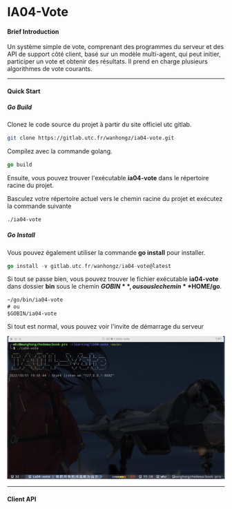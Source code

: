# IA04-Vote

#### Brief Introduction

Un système simple de vote, comprenant des programmes du serveur et des API de support côté client, basé sur un modèle multi-agent, qui peut initier, participer un vote et obtenir des résultats. Il prend en charge plusieurs algorithmes de vote courants.

---

#### Quick Start

##### Go Build

Clonez le code source du projet à partir du site officiel utc gitlab.

```bash
git clone https://gitlab.utc.fr/wanhongz/ia04-vote.git
```

Compilez avec la commande golang.

```go
go build
```

Ensuite, vous pouvez trouver l'exécutable **ia04-vote** dans le répertoire racine du projet.

Basculez votre répertoire actuel vers le chemin racine du projet et exécutez la commande suivante

```bash
./ia04-vote
```

##### Go Install

Vous pouvez également utiliser la commande **go install** pour installer.

```go
go install -v gitlab.utc.fr/wanhongz/ia04-vote@latest
```

Si tout se passe bien, vous pouvez trouver le fichier exécutable **ia04-vote** dans dossier **bin** sous le chemin **$GOBIN**, ou sous le chemin **$HOME/go**.

````shell
~/go/bin/ia04-vote
# ou
$GOBIN/ia04-vote 
````



Si tout est normal, vous pouvez voir l'invite de démarrage du serveur

![start](./image/start.png)

---

#### Client API 

